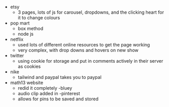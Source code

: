 - etsy
    - 3 pages, lots of js for carousel, dropdowns, and the clicking heart for it to change colours
- pop mart 
    - box method
    - node js
- netflix
    - used lots of different online resources to get the page working
    - very complex, with drop downs and hovers on new show
- twitter
    - using cookie for storage and put in comments actively in their server as cookies 
- nike
    - tailwind and paypal takes you to paypal
- math13 website
    - redid it completely 
-bluey
    - audio clip added in
-pinterest
    - allows for pins to be saved and stored
